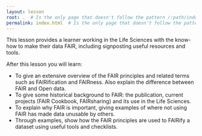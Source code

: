 ```yaml
---
layout: lesson
root: .  # Is the only page that doesn't follow the pattern /:path/index.html
permalink: index.html  # Is the only page that doesn't follow the pattern /:path/index.html
---
```


This lesson provides a learner working in the Life Sciences with the know-how to make their data FAIR, including signposting useful resources and tools.

After this lesson you will learn:

* To give an extensive overview of the FAIR principles and related terms such as FAIRification and FAIRness.  Also explain the difference between FAIR and Open data.
* To give some historical background to FAIR: the publication, current projects (FAIR Cookbook, FAIRsharing) and its use in the Life Sciences.
* To explain why FAIR is important, giving examples of where not using FAIR has made data unusable by others.
* Through examples, show how the FAIR principles are used to FAIRify a dataset using useful tools and checklists.
